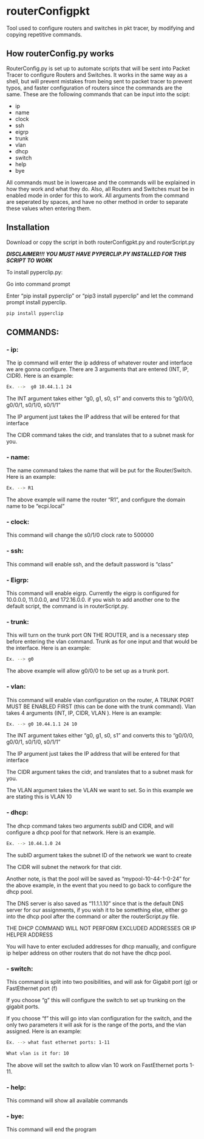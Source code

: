 # routerConfigpkt
Tool used to configure routers and switches in pkt tracer, by modifying and copying repetitive commands.

## How routerConfig.py works 

RouterConfig.py is set up to automate scripts that will be sent into Packet Tracer to configure Routers and Switches. It works in the same way as a shell, but will prevent mistakes from being sent to packet tracer to prevent typos, and faster configuration of routers since the commands are the same. These are the following commands that can be input into the scipt: 

- ip 
- name 
- clock 
- ssh 
- eigrp 
- trunk 
- vlan 
- dhcp 
- switch 
- help 
- bye  

All commands must be in lowercase and the commands will be explained in how they work and what they do. Also, all Routers and Switches must be in enabled mode in order for this to work. All arguments from the command are seperated by spaces, and have no other method in order to separate these values when entering them. 

 
## Installation

Download or copy the script in both routerConfigpkt.py and routerScript.py

***DISCLAIMER!!! YOU MUST HAVE PYPERCLIP.PY INSTALLED FOR THIS SCRIPT TO WORK*** 

To install pyperclip.py: 

Go into command prompt 

Enter “pip install pyperclip” or “pip3 install pyperclip” and let the command prompt install pyperclip. 

```bash
pip install pyperclip
```

## COMMANDS: 

### - ip: 

The ip command will enter the ip address of whatever router and interface we are gonna configure. There are 3 arguments that are entered (INT, IP, CIDR). Here is an example: 
```bash
Ex. -->  g0 10.44.1.1 24 
```
The INT argument takes either “g0, g1, s0, s1” and converts this to “g0/0/0, g0/0/1, s0/1/0, s0/1/1” 

The IP argument just takes the IP address that will be entered for that interface 

The CIDR command takes the cidr, and translates that to a subnet mask for you. 

### - name: 

The name command takes the name that will be put for the Router/Switch. Here is an example: 
```bash
Ex. --> R1 
```
The above example will name the router “R1”, and configure the domain name to be “ecpi.local” 

 

### - clock: 

This command will change the s0/1/0 clock rate to 500000 

### - ssh: 

This command will enable ssh, and the default password is “class” 

### - Eigrp: 

This command will enable eigrp. Currently the eigrp is configured for 10.0.0.0, 11.0.0.0, and 172.16.0.0. if you wish to add another one to the default script, the command is in routerScript.py. 

### - trunk: 

This will turn on the trunk port ON THE ROUTER, and is a necessary step before entering the vlan command. Trunk as for one input and that would be the interface. Here is an example: 
```bash
Ex. --> g0 
```
The above example will allow g0/0/0 to be set up as a trunk port. 

 

### - vlan: 

This command will enable vlan configuration on the router, A TRUNK PORT MUST BE ENABLED FIRST (this can be done with the trunk command). Vlan takes 4 arguments (INT, IP, CIDR, VLAN ). Here is an example: 
```bash
Ex. --> g0 10.44.1.1 24 10 
```
The INT argument takes either “g0, g1, s0, s1” and converts this to “g0/0/0, g0/0/1, s0/1/0, s0/1/1” 

The IP argument just takes the IP address that will be entered for that interface 

The CIDR argument takes the cidr, and translates that to a subnet mask for you. 

The VLAN argument takes the VLAN we want to set. So in this example we are stating this is VLAN 10 

### - dhcp: 

The dhcp command takes two arguments subID and CIDR, and will configure a dhcp pool for that network. Here is an example. 
```bash
Ex. --> 10.44.1.0 24 
```
The subID argument takes the subnet ID of the network we want to create 

The CIDR will subnet the network for that cidr.  

Another note, is that the pool will be saved as “mypool-10-44-1-0-24” for the above example, in the event that you need to go back to configure the dhcp pool.  

The DNS server is also saved as “11.1.1.10” since that is the default DNS server for our assignments, if you wish it to be something else, either go into the dhcp pool after the command or alter the routerScript.py file.  

THE DHCP COMMAND WILL NOT PERFORM EXCLUDED ADDRESSES OR IP HELPER ADDRESS 

You will have to enter excluded addresses for dhcp manually, and configure ip helper address on other routers that do not have the dhcp pool. 

### - switch: 

This command is split into two posibilities, and will ask for Gigabit port (g) or FastEthernet port (f) 

If you choose “g” this will configure the switch to set up trunking on the gigabit ports. 

If you choose “f” this will go into vlan configuration for the switch, and the only two parameters it will ask for is the range of the ports, and the vlan assigned. Here is an example: 
```bash
Ex. --> what fast ethernet ports: 1-11 

What vlan is it for: 10 
```
The above will set the switch to allow vlan 10 work on FastEthernet ports 1-11. 

### - help: 

This command will show all available commands 

### - bye: 

This command will end the program 
